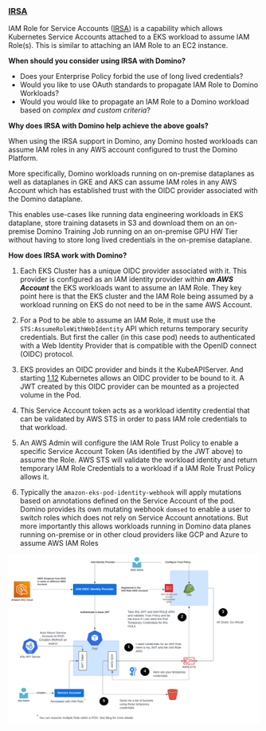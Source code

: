 ### [IRSA](./advanced-credential-propagation/irsa/README.md)

IAM Role for Service Accounts ([IRSA](https://docs.aws.amazon.com/eks/latest/userguide/iam-roles-for-service-accounts.html)) 
is a capability which allows Kubernetes Service Accounts attached to a EKS workload to assume IAM Role(s). 
This is similar to attaching an IAM Role to an EC2 instance.

**When should you consider using IRSA with Domino?**

- Does your Enterprise Policy forbid the use of long lived credentials?
- Would you like to use OAuth standards to propagate IAM Role to Domino Workloads? 
- Would you would like to propagate an IAM Role to a Domino workload based on *complex and custom criteria*?

**Why does IRSA with Domino help achieve the above goals?**

When using the IRSA support in Domino, any Domino hosted workloads can assume IAM roles 
in any AWS account configured to trust the Domino Platform.

More specifically, Domino workloads running on on-premise dataplanes as well as dataplanes in GKE and AKS can assume 
IAM roles in any AWS Account which has established trust with the OIDC provider associated with the Domino dataplane.

This enables use-cases like running data engineering workloads in EKS dataplane, store training datasets in S3 and 
download them on an on-premise Domino Training Job running on an on-premise GPU HW Tier without having to store long 
lived credentials in the on-premise dataplane.


**How does IRSA work with Domino?**

1. Each EKS Cluster has a unique OIDC provider associated with it. This provider is configured as an IAM identity provider
   within ***an AWS Account*** the EKS workloads want to assume an IAM Role. They key point here is
   that the EKS cluster and the IAM Role being assumed by a workload running on EKS do not need to be in the 
   same AWS Account.

2. For a Pod to be able to assume an IAM Role, it must use the `STS:AssumeRoleWithWebIdentity` API
   which returns temporary security credentials. But first the caller (in this case pod) needs to authenticated with a
   Web Identity Provider that is compatible with the OpenID connect (OIDC) protocol.
   
3. EKS provides an OIDC provider and binds it the KubeAPIServer. And starting [1.12](https://kubernetes.io/docs/concepts/storage/projected-volumes/) 
   Kubernetes allows an OIDC provider to be bound to it. A JWT created by this OIDC provider can be mounted as a 
   projected volume in the Pod.
   
4. This Service Account token acts as a workload identity credential that can be validated by AWS STS in order to pass 
   IAM role credentials to that workload.

5. An AWS Admin will configure the IAM Role Trust Policy to enable a specific Service Account Token 
   (As identified by the JWT above) to assume the Role.  AWS STS  will validate the workload identity and 
   return temporary IAM Role Credentials to a workload if a IAM Role Trust Policy allows it.
   
6. Typically the `amazon-eks-pod-identity-webhook` will apply mutations based on annotations defined on the Service 
   Account of the pod. Domino provides its own mutating webhook `domsed` to enable a user to switch roles which does
   not rely on Service Account annotations. But more importantly this allows workloads running in Domino data planes 
   running on-premise or in other cloud providers like GCP and Azure to assume AWS IAM Roles

![IRSA Design](advanced-credential-propagation/irsa/assets/irsa.svg)
